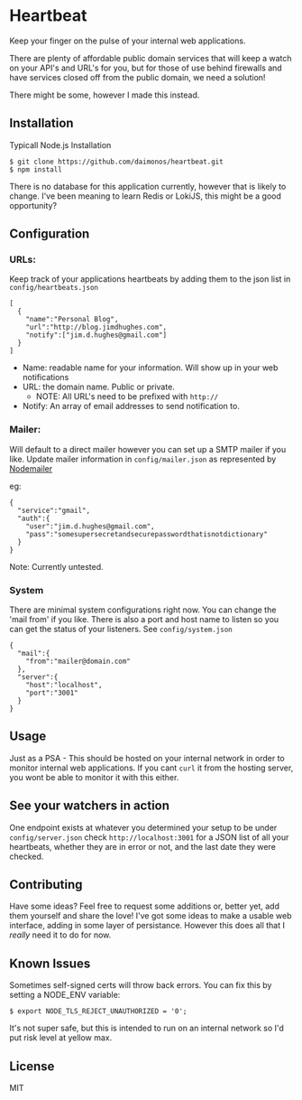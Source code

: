 # Heartbeat

Keep your finger on the pulse of your internal web applications.

There are plenty of affordable public domain services that will keep a watch on your API's and URL's for you, but for those of use behind firewalls and have services closed off from the public domain, we need a solution!

There might be some, however I made this instead.

## Installation
Typicall Node.js Installation
```
$ git clone https://github.com/daimonos/heartbeat.git
$ npm install
```

There is no database for this application currently, however that is likely to change. I've been meaning to learn Redis or LokiJS, this might be a good opportunity?


## Configuration
### URLs:
Keep track of your applications heartbeats by adding them to the json list in `config/heartbeats.json`

```
[
  {
    "name":"Personal Blog",
    "url":"http://blog.jimdhughes.com",
    "notify":["jim.d.hughes@gmail.com"]
  }
]
```

* Name: readable name for your information. Will show up in your web notifications
* URL: the domain name. Public or private.
  * NOTE: All URL's need to be prefixed with `http://`
* Notify: An array of email addresses to send notification to.

### Mailer:
Will default to a direct mailer however you can set up a SMTP mailer if you like.
Update mailer information in `config/mailer.json` as represented by [Nodemailer](http://www.nodemailer.com/about)

eg:
```
{
  "service":"gmail",
  "auth":{
    "user":"jim.d.hughes@gmail.com",
    "pass":"somesupersecretandsecurepasswordthatisnotdictionary"
  }
}
```
Note: Currently untested.

### System
There are minimal system configurations right now.
You can change the 'mail from' if you like.  There is also a port and host name to listen so you can get the status of your listeners.
See `config/system.json`
```
{
  "mail":{
    "from":"mailer@domain.com"
  },
  "server":{
    "host":"localhost",
    "port":"3001"
  }
}
```
## Usage
Just as a PSA - This should be hosted on your internal network in order to monitor internal web applications. If you cant `curl` it from the hosting server, you wont be able to monitor it with this either.

## See your watchers in action
One endpoint exists at whatever you determined your setup to be under `config/server.json`
check `http://localhost:3001` for a JSON list of all your heartbeats, whether they are in error or not, and the last date they were checked.

## Contributing
Have some ideas? Feel free to request some additions or, better yet, add them yourself and share the love!
I've got some ideas to make a usable web interface, adding in some layer of persistance. However this does all that I *really* need it to do for now.

## Known Issues
Sometimes self-signed certs will throw back errors. You can fix this by setting a NODE_ENV variable:
```
$ export NODE_TLS_REJECT_UNAUTHORIZED = '0';
```
It's not super safe, but this is intended to run on an internal network so I'd put risk level at yellow max.
## License
MIT
